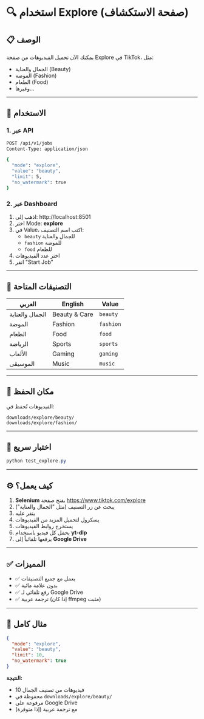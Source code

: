 # 🔍 استخدام Explore (صفحة الاستكشاف)

## 📋 الوصف
يمكنك الآن تحميل الفيديوهات من صفحة Explore في TikTok، مثل:
- الجمال والعناية (Beauty)
- الموضة (Fashion)
- الطعام (Food)
- وغيرها...

---

## 🚀 الاستخدام

### 1. عبر API

```bash
POST /api/v1/jobs
Content-Type: application/json

{
  "mode": "explore",
  "value": "beauty",
  "limit": 5,
  "no_watermark": true
}
```

### 2. عبر Dashboard

1. اذهب إلى: http://localhost:8501
2. اختر Mode: **explore**
3. في Value، اكتب اسم التصنيف:
   - `beauty` للجمال والعناية
   - `fashion` للموضة
   - `food` للطعام
4. اختر عدد الفيديوهات
5. انقر "Start Job"

---

## 📂 التصنيفات المتاحة

| العربي | English | Value |
|--------|---------|-------|
| الجمال والعناية | Beauty & Care | `beauty` |
| الموضة | Fashion | `fashion` |
| الطعام | Food | `food` |
| الرياضة | Sports | `sports` |
| الألعاب | Gaming | `gaming` |
| الموسيقى | Music | `music` |

---

## 💾 مكان الحفظ

الفيديوهات تُحفظ في:
```
downloads/explore/beauty/
downloads/explore/fashion/
```

---

## 🧪 اختبار سريع

```powershell
python test_explore.py
```

---

## ⚙️ كيف يعمل؟

1. **Selenium** يفتح صفحة https://www.tiktok.com/explore
2. يبحث عن زر التصنيف (مثل "الجمال والعناية")
3. ينقر عليه
4. يسكرول لتحميل المزيد من الفيديوهات
5. يستخرج روابط الفيديوهات
6. يحمل كل فيديو باستخدام **yt-dlp**
7. يرفعها تلقائياً إلى **Google Drive**

---

## ✅ المميزات

- ✅ يعمل مع جميع التصنيفات
- ✅ بدون علامة مائية
- ✅ رفع تلقائي لـ Google Drive
- ✅ ترجمة عربية (إذا كان ffmpeg مثبت)

---

## 🎯 مثال كامل

```json
{
  "mode": "explore",
  "value": "beauty",
  "limit": 10,
  "no_watermark": true
}
```

**النتيجة:**
- 10 فيديوهات من تصنيف الجمال
- محفوظة في `downloads/explore/beauty/`
- مرفوعة على Google Drive
- مع ترجمة عربية (إذا متوفرة)
